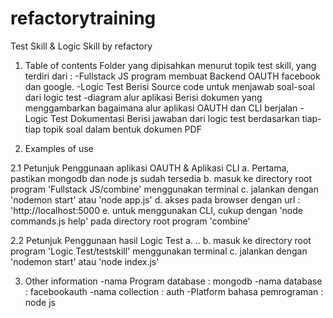 # refactorytraining
Test Skill &amp; Logic Skill by refactory


1. Table of contents
	Folder yang dipisahkan menurut topik test skill, yang terdiri dari :
-Fullstack JS
	program membuat Backend OAUTH facebook dan google. 
-Logic Test
	Berisi Source code untuk menjawab soal-soal dari logic test
-diagram alur aplikasi
	Berisi dokumen yang menggambarkan bagaimana alur aplikasi OAUTH dan CLI berjalan
-Logic Test Dokumentasi
	Berisi jawaban dari logic test berdasarkan tiap-tiap topik soal dalam bentuk dokumen PDF



2. Examples of use

2.1 Petunjuk Penggunaan aplikasi OAUTH & Aplikasi CLI
	a. Pertama, pastikan mongodb dan node js sudah tersedia
	b. masuk ke directory root program 'Fullstack JS/combine' menggunakan terminal
  	c. jalankan dengan 'nodemon start' atau 'node app.js'
	d. akses pada browser dengan url : 'http://localhost:5000
	e. untuk menggunakan CLI, cukup dengan 'node commands.js help' pada directory root program 'combine'

2.2 Petunjuk Penggunaan hasil Logic Test
	a. ..
	b. masuk ke directory root program 'Logic Test/testskill' menggunakan terminal
	c. jalankan dengan 'nodemon start' atau 'node index.js'

3. Other information
-nama Program database : mongodb
-nama database : facebookauth
-nama collection : auth
-Platform bahasa pemrograman : node js
